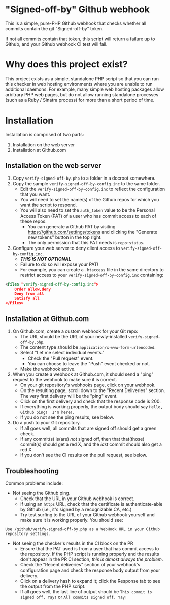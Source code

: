 # "Signed-off-by" Github webhook

This is a simple, pure-PHP Github webhook that checks whether all
commits contain the git "Signed-off-by" token.

If not all commits contain that token, this script will return a
failure up to Github, and your Github webhook CI test will fail.

# Why does this project exist?

This project exists as a simple, standalone PHP script so that you can
run this checker in web hosting environments where you are unable to
run additional daemons.  For example, many simple web hosting packages
allow arbitrary PHP web pages, but do not allow running standalone
processes (such as a Ruby / Sinatra process) for more than a short
period of time.

# Installation

Installation is comprised of two parts:

1. Installation on the web server
1. Installation at Github.com

## Installation on the web server

1. Copy `verify-signed-off-by.php` to a folder in a docroot somewhere.
1. Copy the sample `verify-signed-off-by-config.inc` to the same folder.
   * Edit the `verify-signed-off-by-config.inc` to reflect the
     configuration that you want.
   * You will need to set the name(s) of the Github repos for which
     you want the script to respond.
   * You will also need to set the `auth_token` value to be the
     Personal Access Token (PAT) of a user who has commit access to each of
     these repos.
     * You can generate a Github PAT by visiting
       https://github.com/settings/tokens and clicking the "Generate
       new tokens" button in the top right.
     * The only permission that this PAT needs is `repo:status`.
1. Configure your web server to deny client access to
   `verify-signed-off-by-config.inc`.
   * ***THIS IS NOT OPTIONAL***
   * Failure to do so will expose your PAT!
   * For example, you can create a `.htaccess` file in the same
     directory to restrict access to your
     `verify-signed-off-by-config.inc` containing:
```xml
<Files "verify-signed-off-by-config.inc">
    Order allow,deny
    Deny from all
    Satisfy all
</Files>
```

## Installation at Github.com

1. On Github.com, create a custom webhook for your Git repo:
   * The URL should be the URL of your newly-installed `verify-signed-off-by.php`.
   * The content type should be `application/x-www-form-urlencoded`.
   * Select "Let me select individual events."
     * Check the "Pull request" event.
     * You can choose to leave the "Push" event checked or not.
   * Make the webhook active.
1. When you create a webhook at Github.com, it should send a "ping" request to the webhook to make sure it is correct.
   * On your git repository's webhooks page, click on your webhook.
   * On the resulting page, scroll down to the "Recent Deliveries" section.  The very first delivery will be the "ping" event.
   * Click on the first delivery and check that the response code is 200.
   * If everything is working properly, the output body should say
     `Hello, Github ping!  I'm here!`.
   * If you do not see the ping results, see below.
1. Do a push to your Git repository.
   * If all goes well, all commits that are signed off should get a
     green check.
   * If any commit(s) is(are) *not* signed off, then that that(those)
     commit(s) should get a red X, and the *last* commit should also
     get a red X.
   * If you don't see the CI results on the pull request, see below.

## Troubleshooting

Common problems include:

* Not seeing the Github ping.
  * Check that the URL in your Github webhook is correct.
  * If using an `https` URL, check that the certificate is
    authenticate-able by Github (i.e., it's signed by a recognizable
    CA, etc.)
  * Try test surfing to the URL of your Github webhook yourself and
    make sure it is working properly.  You should see:
```
Use /github/verify-signed-off-by.php as a WebHook URL in your Github repository settings.
````

* Not seeing the checker's results in the CI block on the PR
  * Ensure that the PAT used is from a user that has commit access to
    the repository.  If the PHP script is running properly and the
    results don't appear in the PR CI section, *this is almost always
    the problem*.
  * Check the "Recent deliveries" section of your webhook's
    configuration page and check the response body output from your
    delivery.
  * Click on a delivery hash to expand it; click the Response tab to
    see the output from the PHP script.
  * If all goes well, the last line of output should be `This commit
    is signed off. Yay!` or `All commits signed off. Yay!`
